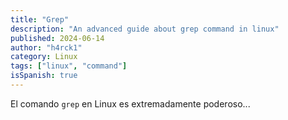 ```yaml
---
title: "Grep"
description: "An advanced guide about grep command in linux"
published: 2024-06-14
author: "h4rck1"
category: Linux
tags: ["linux", "command"]
isSpanish: true
---
```


<!-- ### [`Este articulo está disponible en español!`](/posts/advanced-commands/) -->

El comando `grep` en Linux es extremadamente poderoso...
